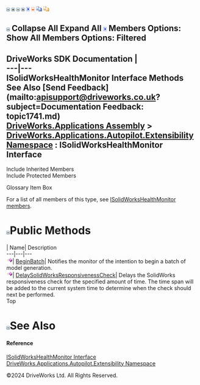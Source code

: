 ![](dotnetimages/collapse.gif) ![](dotnetimages/expand.gif) ![](dotnetimages/collapse.gif) ![](dotnetimages/expand.gif) ![](dotnetimages/drpdown.gif) ![](dotnetimages/drpdown_orange.gif) ![](dotnetimages/copycode.gif) ![](dotnetimages/copycodeHighlight.gif)

![](dotnetimages/collapse.gif) Collapse All Expand All ![](dotnetimages/drpdown.gif) Members Options: Show All  Members Options: Filtered   
---  
DriveWorks SDK Documentation  |   
---|---  
ISolidWorksHealthMonitor Interface Methods   
See Also [Send Feedback](mailto:apisupport@driveworks.co.uk?subject=Documentation Feedback: topic1741.md)  
[DriveWorks.Applications Assembly](topic13.md) > [DriveWorks.Applications.Autopilot.Extensibility Namespace](topic1633.md) : ISolidWorksHealthMonitor Interface  
---  
  
Include Inherited Members    
Include Protected Members    


Glossary Item Box

For a list of all members of this type, see [ISolidWorksHealthMonitor members](topic1742.md).

# ![](dotnetimages/collapse.gif)Public Methods

| Name| Description  
---|---|---  
![ Method](dotnetimages/Method.gif)| [BeginBatch](topic1746.md)| Notifies the monitor of the intention to begin a batch of model generation.   
![ Method](dotnetimages/Method.gif)| [DelaySolidWorksResponsivenessCheck](topic1747.md)| Delays the SolidWorks responsiveness check for the specified amount of time. The time span will be added to the current system time to determine when the check should next be performed.   
Top

# ![](dotnetimages/collapse.gif)See Also

#### Reference

[ISolidWorksHealthMonitor Interface](topic1741.md)   
[DriveWorks.Applications.Autopilot.Extensibility Namespace](topic1633.md)

©2024 DriveWorks Ltd. All Rights Reserved.
